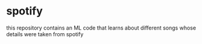 # spotify
this repository contains an ML code that learns about different songs whose details were taken from spotify
